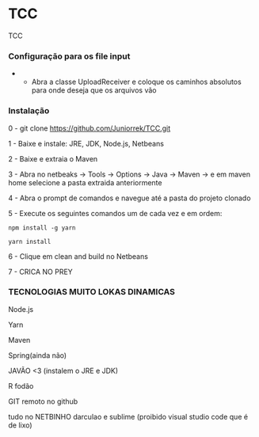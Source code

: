 # TCC
TCC

### Configuração para os file input
* - Abra a classe UploadReceiver e coloque os caminhos absolutos para onde deseja que os arquivos vão

### Instalação
0 - git clone https://github.com/Juniorrek/TCC.git

1 - Baixe e instale: JRE, JDK, Node.js, Netbeans

2 - Baixe e extraia o Maven

3 - Abra no netbeaks -> Tools -> Options -> Java -> Maven -> e em maven home selecione a pasta extraida anteriormente

4 - Abra o prompt de comandos e navegue até a pasta do projeto clonado

5 - Execute os seguintes comandos um de cada vez e em ordem:

`npm install -g yarn`

`yarn install`

6 - Clique em clean and build no Netbeans

7 - CRICA NO PREY

### TECNOLOGIAS MUITO LOKAS DINAMICAS
Node.js

Yarn

Maven

Spring(ainda não)

JAVÃO <3 (instalem o JRE e JDK)

R fodão

GIT remoto no github

tudo no NETBINHO darculao e sublime (proibido visual studio code que é de lixo)